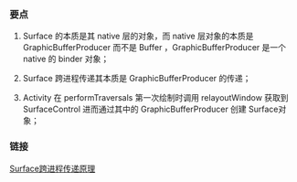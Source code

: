 ### 要点
1. Surface 的本质是其 native 层的对象，而 native 层对象的本质是 GraphicBufferProducer 而不是 Buffer ，GraphicBufferProducer 是一个 native 的 binder 对象；

2. Surface 跨进程传递其本质是 GraphicBufferProducer 的传递；
3. Activity 在 performTraversals 第一次绘制时调用 relayoutWindow 获取到 SurfaceControl 进而通过其中的 GraphicBufferProducer 创建 Surface对象；

### 链接
[Surface跨进程传递原理](https://coding.imooc.com/lesson/340.html#mid=24599)